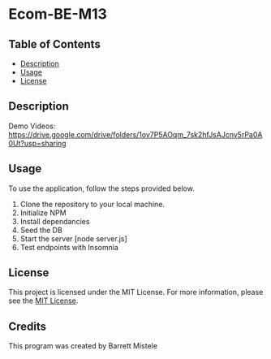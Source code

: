 # Ecom-BE-M13

## Table of Contents
* [Description](#description)
* [Usage](#usage)
* [License](#license)
    

## Description


Demo Videos:
https://drive.google.com/drive/folders/1ov7P5AOqm_7sk2hfJsAJcny5rPa0A0Ut?usp=sharing

## Usage
To use the application, follow the steps provided below.
1. Clone the repository to your local machine.
2. Initialize NPM 
3. Install dependancies
4. Seed the DB
5. Start the server [node server.js]
6. Test endpoints with Insomnia


## License
This project is licensed under the MIT License. For more information, please see the [MIT License](https://opensource.org/licenses/MIT).

## Credits
This program was created by Barrett Mistele